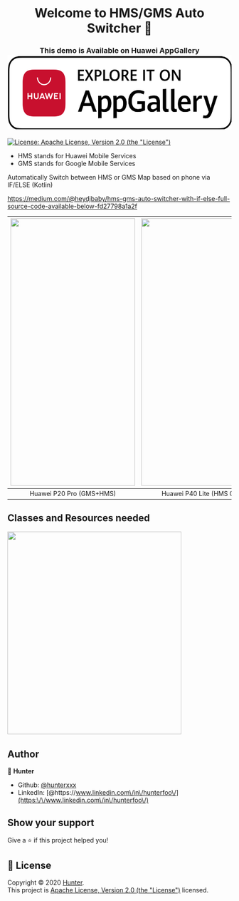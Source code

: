 <h1 align="center">Welcome to HMS/GMS Auto Switcher 👋</h1>
<h3 align="center">
This demo is Available on Huawei AppGallery
 <a href="https://appgallery.cloud.huawei.com/ag/n/app/C103455197?channelId=hunter&id=0e641a732fc947a5b9edba6117e085eb&s=AA4546B20237191E2906FB508DAC000AB8A061A92628B1679B58E95EC2990231&detailType=0" a target="_blank" rel="noopener noreferrer">
<img src="Screenshots/ic_logo.png" width="550" height="167">
 </a>
</h3>
<p>
  <a href="http://www.apache.org/licenses/LICENSE-2.0" a target="_blank" rel="noopener noreferrer">
    <img alt="License: Apache License, Version 2.0 (the &#34;License&#34;)" src="https://img.shields.io/badge/License-Apache License, Version 2.0 (the &#34;License&#34;)-yellow.svg" />
  </a>
</p>

<ul>
  <li>HMS stands for Huawei Mobile Services</li>
  <li>GMS stands for Google Mobile Services</li>
</ul>

Automatically Switch between HMS or GMS Map based on phone via IF/ELSE (Kotlin)

https://medium.com/@heydjbaby/hms-gms-auto-switcher-with-if-else-full-source-code-available-below-fd27798a1a2f

|<img src="Screenshots/hms.jpg" width="280" height="600">|<img src="Screenshots/gms.jpg" width="280" height="600">|
|:---:|:---:|
| Huawei P20 Pro (GMS+HMS) | Huawei P40 Lite (HMS Only) |

## Classes and Resources needed
<img src="Screenshots/classes.PNG" width="391" height="455">

## Author

👤 **Hunter**

* Github: [@hunterxxx](https://github.com/hunterxxx)
* LinkedIn: [@https:\/\/www.linkedin.com\/in\/hunterfoo\/](https:\/\/www.linkedin.com\/in\/hunterfoo\/)

## Show your support

Give a ⭐️ if this project helped you!

## 📝 License

Copyright © 2020 [Hunter](https://github.com/hunterxxx).<br />
This project is [Apache License, Version 2.0 (the &#34;License&#34;)](http://www.apache.org/licenses/LICENSE-2.0) licensed.


